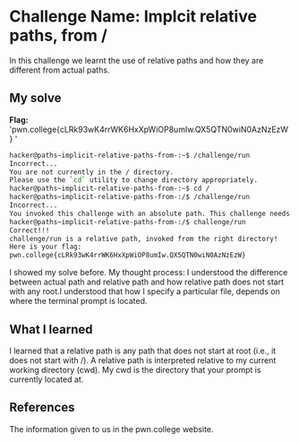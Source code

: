# Challenge Name: Implcit relative paths, from /
In this challenge we learnt the use of relative paths and how they are different from actual paths.
## My solve
**Flag:** 'pwn.college{cLRk93wK4rrWK6HxXpWiOP8umIw.QX5QTN0wiN0AzNzEzW}
'
```bash
hacker@paths~implicit-relative-paths-from-:~$ /challenge/run
Incorrect...
You are not currently in the / directory.
Please use the `cd` utility to change directory appropriately.
hacker@paths~implicit-relative-paths-from-:~$ cd /
hacker@paths~implicit-relative-paths-from-:/$ /challenge/run
Incorrect...
You invoked this challenge with an absolute path. This challenge needs a relative path!
hacker@paths~implicit-relative-paths-from-:/$ challenge/run
Correct!!!
challenge/run is a relative path, invoked from the right directory!
Here is your flag:
pwn.college{cLRk93wK4rrWK6HxXpWiOP8umIw.QX5QTN0wiN0AzNzEzW}
```

I showed my solve before.
My thought process: I understood the difference between actual path and relative path and how relative path does not start with any root.I understood that how I specify a particular file, depends on where the terminal prompt is located.




## What I learned
I learned that a relative path is any path that does not start at root (i.e., it does not start with /). A relative path is interpreted relative to my current working directory (cwd).
My cwd is the directory that your prompt is currently located at.
## References
The information given to us in the pwn.college website.
